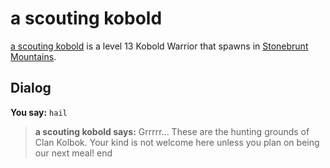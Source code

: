 # a scouting kobold



[a scouting kobold](/npc/100021) is a level 13 Kobold Warrior that spawns in [Stonebrunt Mountains](/zone/100).



## Dialog

**You say:** `hail`



>**a scouting kobold says:** Grrrrr... These are the hunting grounds of Clan Kolbok. Your kind is not welcome here unless you plan on being our next meal!
end